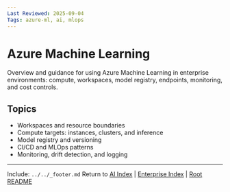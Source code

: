 ```yaml
---
Last Reviewed: 2025-09-04
Tags: azure-ml, ai, mlops
---
```

# Azure Machine Learning

Overview and guidance for using Azure Machine Learning in enterprise environments: compute, workspaces, model registry, endpoints, monitoring, and cost controls.

## Topics
- Workspaces and resource boundaries
- Compute targets: instances, clusters, and inference
- Model registry and versioning
- CI/CD and MLOps patterns
- Monitoring, drift detection, and logging

---
Include: `../../_footer.md`
Return to [AI Index](_index.md) | [Enterprise Index](../_index.md) | [Root README](../../README.md)
